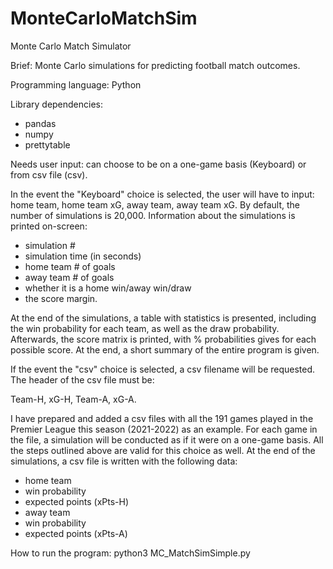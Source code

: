 # MonteCarloMatchSim
Monte Carlo Match Simulator

Brief: Monte Carlo simulations for predicting football match outcomes.

Programming language: Python

Library dependencies: 

- pandas
- numpy
- prettytable


Needs user input: can choose to be on a one-game basis (Keyboard) or from csv file (csv).

In the event the "Keyboard" choice is selected, the user will have to input: home team, home team xG, away team, away team xG.
By default, the number of simulations is 20,000. Information about the simulations is printed on-screen: 

- simulation #
- simulation time (in seconds)
- home team # of goals
- away team # of goals
- whether it is a home win/away win/draw
- the score margin.

At the end of the simulations, a table with statistics is presented, including the win probability for each team, as well as the draw probability.
Afterwards, the score matrix is printed, with % probabilities gives for each possible score. 
At the end, a short summary of the entire program is given.

If the event the "csv" choice is selected, a csv filename will be requested. The header of the csv file must be: 

Team-H, xG-H, Team-A, xG-A.

I have prepared and added a csv files with all the 191 games played in the Premier League this season (2021-2022) as an example. For each game in the file, a simulation will be conducted as if it were on a one-game basis. All the steps outlined above are valid for this choice as well. 
At the end of the simulations, a csv file is written with the following data:

- home team
- win probability
- expected points (xPts-H)
- away team
- win probability
- expected points (xPts-A)

How to run the program: python3 MC_MatchSimSimple.py
